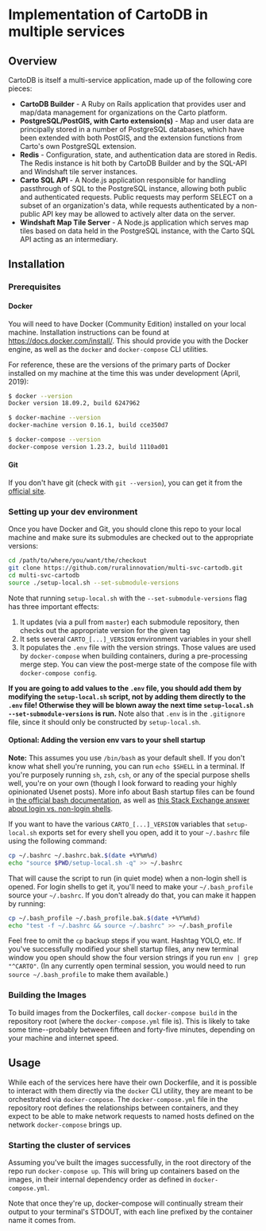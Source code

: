# Implementation of CartoDB in multiple services

## Overview

CartoDB is itself a multi-service application, made up of the following core pieces:

* **CartoDB Builder** - A Ruby on Rails application that provides user and map/data management for organizations on the Carto platform.
* **PostgreSQL/PostGIS, with Carto extension(s)** - Map and user data are principally stored in a number of PostgreSQL databases, which have been extended with both PostGIS, and the extension functions from Carto's own PostgreSQL extension.
* **Redis** - Configuration, state, and authentication data are stored in Redis. The Redis instance is hit both by CartoDB Builder and by the SQL-API and Windshaft tile server instances.
* **Carto SQL API** - A Node.js application responsible for handling passthrough of SQL to the PostgreSQL instance, allowing both public and authenticated requests. Public requests may perform SELECT on a subset of an organization's data, while requests authenticated by a non-public API key may be allowed to actively alter data on the server.
* **Windshaft Map Tile Server** - A Node.js application which serves map tiles based on data held in the PostgreSQL instance, with the Carto SQL API acting as an intermediary.

## Installation

### Prerequisites

#### Docker

You will need to have Docker (Community Edition) installed on your local machine. Installation instructions can be found at <a href="https://docs.docker.com/install/" target="_blank">https://docs.docker.com/install/</a>. This should provide you with the Docker engine, as well as the `docker` and `docker-compose` CLI utilities.

For reference, these are the versions of the primary parts of Docker installed on my machine at the time this was under development (April, 2019):

```bash
$ docker --version
Docker version 18.09.2, build 6247962

$ docker-machine --version
docker-machine version 0.16.1, build cce350d7

$ docker-compose --version
docker-compose version 1.23.2, build 1110ad01
```

#### Git

If you don't have git (check with `git --version`), you can get it from the [official site](https://git-scm.com/download/).

### Setting up your dev environment

Once you have Docker and Git, you should clone this repo to your local machine and make sure its submodules are checked out to the appropriate versions:

```bash
cd /path/to/where/you/want/the/checkout
git clone https://github.com/ruralinnovation/multi-svc-cartodb.git
cd multi-svc-cartodb
source ./setup-local.sh --set-submodule-versions
```

Note that running `setup-local.sh` with the `--set-submodule-versions` flag has three important effects:

1. It updates (via a pull from `master`) each submodule repository, then checks out the appropriate version for the given tag
1. It sets several `CARTO_[...]_VERSION` environment variables in your shell
1. It populates the `.env` file with the version strings. Those values are used by `docker-compose` when building containers, during a pre-processing merge step. You can view the post-merge state of the compose file with `docker-compose config`.

**If you are going to add values to the `.env` file, you should add them by modifying the `setup-local.sh` script, not by adding them directly to the `.env` file! Otherwise they will be blown away the next time `setup-local.sh --set-submodule-versions` is run.** Note also that `.env` is in the `.gitignore` file, since it should only be constructed by `setup-local.sh`.

#### Optional: Adding the version env vars to your shell startup

**Note:** This assumes you use `/bin/bash` as your default shell. If you don't know what shell you're running, you can run `echo $SHELL` in a terminal. If you're purposely running `sh`, `zsh`, `csh`, or any of the special purpose shells well, you're on your own (though I look forward to reading your highly opinionated Usenet posts). More info about Bash startup files can be found in [the official bash documentation](https://www.gnu.org/software/bash/manual/html_node/Bash-Startup-Files.html), as well as [this Stack Exchange answer about login vs. non-login shells](https://unix.stackexchange.com/a/46856).

If you want to have the various `CARTO_[...]_VERSION` variables that `setup-local.sh` exports set for every shell you open, add it to your `~/.bashrc` file using the following command:

```bash
cp ~/.bashrc ~/.bashrc.bak.$(date +%Y%m%d)
echo "source $PWD/setup-local.sh -q" >> ~/.bashrc
```

That will cause the script to run (in quiet mode) when a non-login shell is opened. For login shells to get it, you'll need to make your `~/.bash_profile` source your `~/.bashrc`. If you don't already do that, you can make it happen by running:

```bash
cp ~/.bash_profile ~/.bash_profile.bak.$(date +%Y%m%d)
echo "test -f ~/.bashrc && source ~/.bashrc" >> ~/.bash_profile
```

Feel free to omit the `cp` backup steps if you want. Hashtag YOLO, etc. If you've successfully modified your shell startup files, any new terminal window you open should show the four version strings if you run `env | grep "^CARTO"`. (In any currently open terminal session, you would need to run `source ~/.bash_profile` to make them available.)

### Building the Images

To build images from the Dockerfiles, call `docker-compose build` in the repository root (where the `docker-compose.yml` file is). This is likely to take some time--probably between fifteen and forty-five minutes, depending on your machine and internet speed.

## Usage

While each of the services here have their own Dockerfile, and it is possible to interact with them directly via the `docker` CLI utility, they are meant to be orchestrated via `docker-compose`. The `docker-compose.yml` file in the repository root defines the relationships between containers, and they expect to be able to make network requests to named hosts defined on the network `docker-compose` brings up. 

### Starting the cluster of services

Assuming you've built the images successfully, in the root directory of the repo run `docker-compose up`. This will bring up containers based on the images, in their internal dependency order as defined in `docker-compose.yml`.

Note that once they're up, docker-compose will continually stream their output to your terminal's STDOUT, with each line prefixed by the container name it comes from.

